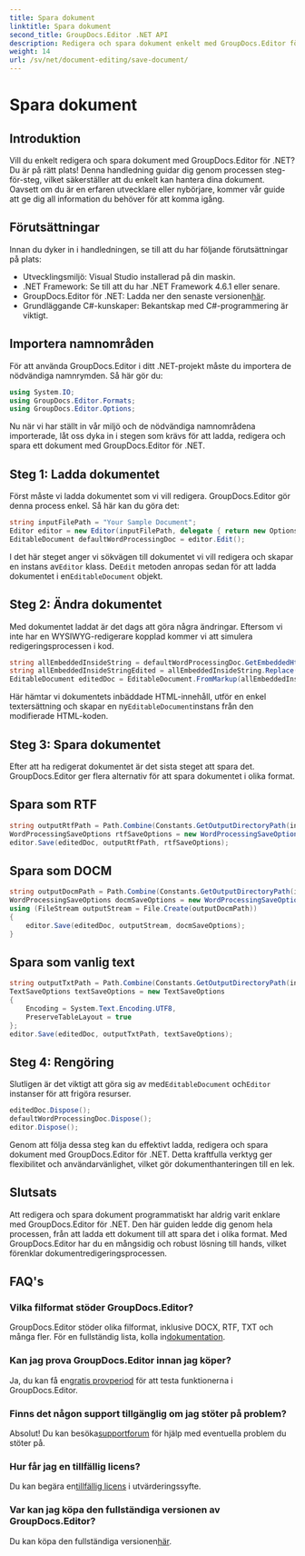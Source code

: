 ```yaml
---
title: Spara dokument
linktitle: Spara dokument
second_title: GroupDocs.Editor .NET API
description: Redigera och spara dokument enkelt med GroupDocs.Editor för .NET. Denna steg-för-steg-guide förenklar processen för utvecklare.
weight: 14
url: /sv/net/document-editing/save-document/
---
```


# Spara dokument

## Introduktion
Vill du enkelt redigera och spara dokument med GroupDocs.Editor för .NET? Du är på rätt plats! Denna handledning guidar dig genom processen steg-för-steg, vilket säkerställer att du enkelt kan hantera dina dokument. Oavsett om du är en erfaren utvecklare eller nybörjare, kommer vår guide att ge dig all information du behöver för att komma igång.
## Förutsättningar
Innan du dyker in i handledningen, se till att du har följande förutsättningar på plats:
- Utvecklingsmiljö: Visual Studio installerad på din maskin.
- .NET Framework: Se till att du har .NET Framework 4.6.1 eller senare.
-  GroupDocs.Editor för .NET: Ladda ner den senaste versionen[här](https://releases.groupdocs.com/editor/net/).
- Grundläggande C#-kunskaper: Bekantskap med C#-programmering är viktigt.
## Importera namnområden
För att använda GroupDocs.Editor i ditt .NET-projekt måste du importera de nödvändiga namnrymden. Så här gör du:
```csharp
using System.IO;
using GroupDocs.Editor.Formats;
using GroupDocs.Editor.Options;
```
Nu när vi har ställt in vår miljö och de nödvändiga namnområdena importerade, låt oss dyka in i stegen som krävs för att ladda, redigera och spara ett dokument med GroupDocs.Editor för .NET.
## Steg 1: Ladda dokumentet
Först måste vi ladda dokumentet som vi vill redigera. GroupDocs.Editor gör denna process enkel. Så här kan du göra det:

```csharp
string inputFilePath = "Your Sample Document";
Editor editor = new Editor(inputFilePath, delegate { return new Options.WordProcessingLoadOptions(); });
EditableDocument defaultWordProcessingDoc = editor.Edit();
```
 I det här steget anger vi sökvägen till dokumentet vi vill redigera och skapar en instans av`Editor` klass. De`Edit` metoden anropas sedan för att ladda dokumentet i en`EditableDocument` objekt.
## Steg 2: Ändra dokumentet
Med dokumentet laddat är det dags att göra några ändringar. Eftersom vi inte har en WYSIWYG-redigerare kopplad kommer vi att simulera redigeringsprocessen i kod.

```csharp
string allEmbeddedInsideString = defaultWordProcessingDoc.GetEmbeddedHtml();
string allEmbeddedInsideStringEdited = allEmbeddedInsideString.Replace("Subtitle", "Edited subtitle");
EditableDocument editedDoc = EditableDocument.FromMarkup(allEmbeddedInsideStringEdited, null);
```
 Här hämtar vi dokumentets inbäddade HTML-innehåll, utför en enkel textersättning och skapar en ny`EditableDocument`instans från den modifierade HTML-koden.
## Steg 3: Spara dokumentet
Efter att ha redigerat dokumentet är det sista steget att spara det. GroupDocs.Editor ger flera alternativ för att spara dokumentet i olika format.
## Spara som RTF
```csharp
string outputRtfPath = Path.Combine(Constants.GetOutputDirectoryPath(inputFilePath), "editedDoc.rtf");
WordProcessingSaveOptions rtfSaveOptions = new WordProcessingSaveOptions(WordProcessingFormats.Rtf);
editor.Save(editedDoc, outputRtfPath, rtfSaveOptions);
```
## Spara som DOCM
```csharp
string outputDocmPath = Path.Combine(Constants.GetOutputDirectoryPath(inputFilePath), "editedDoc.docm");
WordProcessingSaveOptions docmSaveOptions = new WordProcessingSaveOptions(WordProcessingFormats.Docm);
using (FileStream outputStream = File.Create(outputDocmPath))
{
    editor.Save(editedDoc, outputStream, docmSaveOptions);
}
```
## Spara som vanlig text
```csharp
string outputTxtPath = Path.Combine(Constants.GetOutputDirectoryPath(inputFilePath), "editedDoc.txt");
TextSaveOptions textSaveOptions = new TextSaveOptions
{
    Encoding = System.Text.Encoding.UTF8,
    PreserveTableLayout = true
};
editor.Save(editedDoc, outputTxtPath, textSaveOptions);
```
## Steg 4: Rengöring
 Slutligen är det viktigt att göra sig av med`EditableDocument` och`Editor` instanser för att frigöra resurser.
```csharp
editedDoc.Dispose();
defaultWordProcessingDoc.Dispose();
editor.Dispose();
```
Genom att följa dessa steg kan du effektivt ladda, redigera och spara dokument med GroupDocs.Editor för .NET. Detta kraftfulla verktyg ger flexibilitet och användarvänlighet, vilket gör dokumenthanteringen till en lek.
## Slutsats
Att redigera och spara dokument programmatiskt har aldrig varit enklare med GroupDocs.Editor för .NET. Den här guiden ledde dig genom hela processen, från att ladda ett dokument till att spara det i olika format. Med GroupDocs.Editor har du en mångsidig och robust lösning till hands, vilket förenklar dokumentredigeringsprocessen.
## FAQ's
### Vilka filformat stöder GroupDocs.Editor?
GroupDocs.Editor stöder olika filformat, inklusive DOCX, RTF, TXT och många fler. För en fullständig lista, kolla in[dokumentation](https://tutorials.groupdocs.com/editor/net/).
### Kan jag prova GroupDocs.Editor innan jag köper?
 Ja, du kan få en[gratis provperiod](https://releases.groupdocs.com/) för att testa funktionerna i GroupDocs.Editor.
### Finns det någon support tillgänglig om jag stöter på problem?
 Absolut! Du kan besöka[supportforum](https://forum.groupdocs.com/c/editor/20) för hjälp med eventuella problem du stöter på.
### Hur får jag en tillfällig licens?
 Du kan begära en[tillfällig licens](https://purchase.groupdocs.com/temporary-license/) i utvärderingssyfte.
### Var kan jag köpa den fullständiga versionen av GroupDocs.Editor?
 Du kan köpa den fullständiga versionen[här](https://purchase.groupdocs.com/buy).